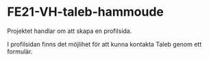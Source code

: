 # FE21-VH-taleb-hammoude
Projektet handlar om att skapa en profilsida. 

I profilsidan finns det möjlihet för att kunna kontakta Taleb genom ett formulär. 
